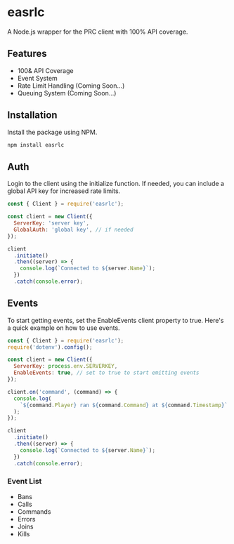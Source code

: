 # easrlc

A Node.js wrapper for the PRC client with 100% API coverage.

## Features
- 100& API Coverage
- Event System
- Rate Limit Handling (Coming Soon...)
- Queuing System (Coming Soon...)

## Installation

Install the package using NPM.

```bash
npm install easrlc
```

## Auth

Login to the client using the initialize function. If needed, you can include a global API key for increased rate limits.

```javascript
const { Client } = require('easrlc');

const client = new Client({
  ServerKey: 'server key',
  GlobalAuth: 'global key', // if needed
});

client
  .initiate()
  .then((server) => {
    console.log(`Connected to ${server.Name}`);
  })
  .catch(console.error);
```

## Events

To start getting events, set the EnableEvents client property to true. Here's a quick example on how to use events.

```javascript
const { Client } = require('easrlc');
require('dotenv').config();

const client = new Client({
  ServerKey: process.env.SERVERKEY,
  EnableEvents: true, // set to true to start emitting events
});

client.on('command', (command) => {
  console.log(
    `${command.Player} ran ${command.Command} at ${command.Timestamp}`
  );
});

client
  .initiate()
  .then((server) => {
    console.log(`Connected to ${server.Name}`);
  })
  .catch(console.error);
```

### Event List
- Bans
- Calls
- Commands
- Errors
- Joins
- Kills